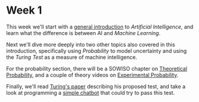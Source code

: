 
# Week 1

This week we'll start with a [general introduction](/week1/elements-of-ai) to
*Artificial Intelligence*, and learn what the difference is between AI and
*Machine Learning*.

Next we'll dive more deeply into two other topics also covered in this
introduction, specifically using *Probability* to model uncertainty and
using the *Turing Test* as a measure of machine intelligence.

For the probability section, there will be a SOWISO chapter on
[Theoretical Probability](/week1/theoretical-probability), and a couple of
theory videos on [Experimental Probability](/week1/experimental-probability).

Finally, we'll read [Turing's paper](/week1/turing-test) describing his
proposed test, and take a look at programming a [simple chatbot](/week1/eliza)
that could try to pass this test.
